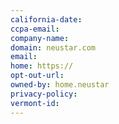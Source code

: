 ```yaml
---
california-date: 
ccpa-email: 
company-name: 
domain: neustar.com 
email: 
home: https://
opt-out-url: 
owned-by: home.neustar
privacy-policy: 
vermont-id: 
---
```


